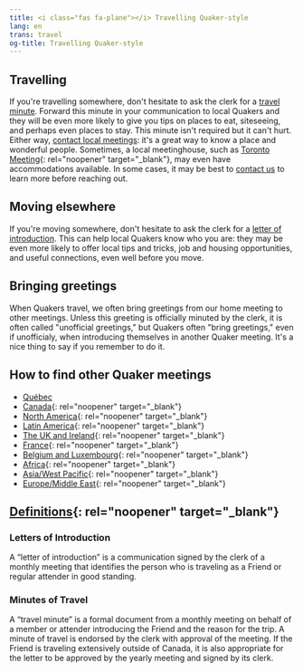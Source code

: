 ```yaml
---
title: <i class="fas fa-plane"></i> Travelling Quaker-style
lang: en
trans: travel
og-title: Travelling Quaker-style
---
```

## Travelling

If you're travelling somewhere, don't hesitate to ask the clerk for a [travel minute](#travel). Forward this minute in your communication to local Quakers and they will be even more likely to give you tips on places to eat, siteseeing, and perhaps even places to stay. This minute isn't required but it can't hurt. Either way, [contact local meetings](#contact): it's a great way to know a place and wonderful people. Sometimes, a local meetinghouse, such as [Toronto Meeting](https://www.torontoquakers.org/){: rel="noopener" target="_blank"}, may even have accommodations available. In some cases, it may be best to [contact us](/contact) to learn more before reaching out.

## Moving elsewhere

If you're moving somewhere, don't hesitate to ask the clerk for a [letter of introduction](#introduction). This can help local Quakers know who you are: they may be even more likely to offer local tips and tricks, job and housing opportunities, and useful connections, even well before you move.

## Bringing greetings

When Quakers travel, we often bring greetings from our home meeting to other meetings. Unless this greeting is officially minuted by the clerk, it is often called "unofficial greetings," but Quakers often "bring greetings," even if unofficialy, when introducing themselves in another Quaker meeting. It's a nice thing to say if you remember to do it.

## How to find other Quaker meetings <span class="stanchor"><a name="contact"> </a></span>

* [Québec](/home#-where-we-meet)
* [Canada](https://quaker.ca/who-we-are/find-a-meeting/){: rel="noopener" target="_blank"}
* [North America](https://www.fgcquaker.org/connect/quaker-finder){: rel="noopener" target="_blank"}
* [Latin America](http://fwccamericas.org/find_friends/index.shtml){: rel="noopener" target="_blank"}
* [The UK and Ireland](http://www.quaker.org.uk/organisation-details){: rel="noopener" target="_blank"}
* [France](https://www.quakersenfrance.org/){: rel="noopener" target="_blank"}
* [Belgium and Luxembourg](https://quakers-belux.org/meetings-for-worship-where-and-when/){: rel="noopener" target="_blank"}
* [Africa](http://fwccafrica.org/){: rel="noopener" target="_blank"}
* [Asia/West Pacific](http://fwccawps.org/){: rel="noopener" target="_blank"}
* [Europe/Middle East](http://www.fwccemes.org/fam/){: rel="noopener" target="_blank"}

## [Definitions](https://www.fgcquaker.org/resources/explanation-letters-introduction-travel-minutes-and-endorsements){: rel="noopener" target="_blank"}
### Letters of Introduction <span class="stanchor"><a name="introduction"> </a></span>

A “letter of introduction” is a communication signed by the clerk of a monthly meeting that identifies the person who is traveling as a Friend or regular attender in good standing.
### Minutes of Travel <span class="stanchor"><a name="travel"> </a></span>

A “travel minute” is a formal document from a monthly meeting on behalf of a member or attender introducing the Friend and the reason for the trip. A minute of travel is endorsed by the clerk with approval of the meeting. If the Friend is traveling extensively outside of Canada, it is also appropriate for the letter to be approved by the yearly meeting and signed by its clerk.
